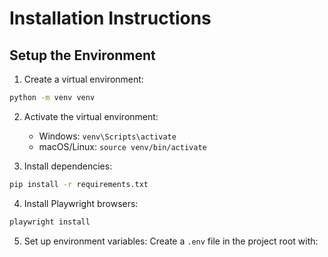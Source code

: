 # Installation Instructions

## Setup the Environment

1. Create a virtual environment:
```bash
python -m venv venv
```

2. Activate the virtual environment:
   - Windows: `venv\Scripts\activate`
   - macOS/Linux: `source venv/bin/activate`

3. Install dependencies:
```bash
pip install -r requirements.txt
```

4. Install Playwright browsers:
```bash
playwright install
```

5. Set up environment variables:
   Create a `.env` file in the project root with:

